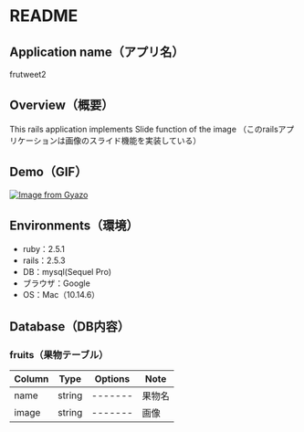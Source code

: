 # README

## Application name（アプリ名）
frutweet2

## Overview（概要）
This rails application implements Slide function of the image
（このrailsアプリケーションは画像のスライド機能を実装している）

## Demo（GIF）

[![Image from Gyazo](https://i.gyazo.com/6fbe22c2695c78e81707c7e8b3c26583.gif)](https://gyazo.com/6fbe22c2695c78e81707c7e8b3c26583)

## Environments（環境）
- ruby：2.5.1
- rails：2.5.3
- DB：mysql(Sequel Pro)
- ブラウザ：Google
- OS：Mac（10.14.6）

## Database（DB内容）
### fruits（果物テーブル）
|Column|Type|Options|Note|
|------|----|-------|----|
|name|string|-------|果物名|
|image|string|-------|画像|